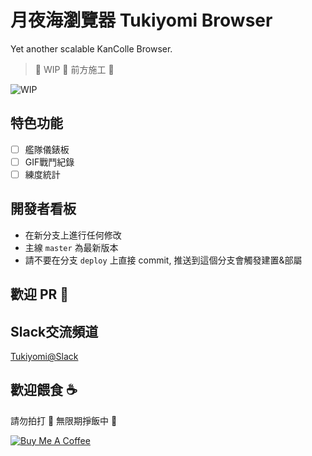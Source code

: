 # 月夜海瀏覽器 Tukiyomi Browser
Yet another scalable KanColle Browser.

> 🚧 WIP 🚧 前方施工 🚧

![WIP](https://thumbs.gfycat.com/SpicyImmenseGraywolf-size_restricted.gif)

## 特色功能
- [ ] 艦隊儀錶板
- [ ] GIF戰鬥紀錄
- [ ] 練度統計

## 開發者看板
- 在新分支上進行任何修改
- 主線 `master` 為最新版本
- 請不要在分支 `deploy` 上直接 commit, 推送到這個分支會觸發建置&部屬

## 歡迎 PR 🙏

## Slack交流頻道
[Tukiyomi@Slack](https://tuki-yomi.slack.com/messages/CCBG49A07)

## 歡迎餵食 ☕
請勿拍打 🤜 無限期掙飯中 🍙

<a href="https://www.buymeacoffee.com/momocow" target="_blank"><img src="https://www.buymeacoffee.com/assets/img/custom_images/yellow_img.png" alt="Buy Me A Coffee" style="height: auto !important;width: auto !important;" ></a>